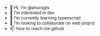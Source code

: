 - 👋 Hi, I’m @anuragts
- 👀 I’m interested in dev
- 🌱 I’m currently learning typeescript
- 💞️ I’m looking to collaborate on web projrct
- 📫 How to reach me github

<!---
anuragtsx/anuragtsx is a ✨ special ✨ repository because its `README.md` (this file) appears on your GitHub profile.
You can click the Preview link to take a look at your changes.
--->
